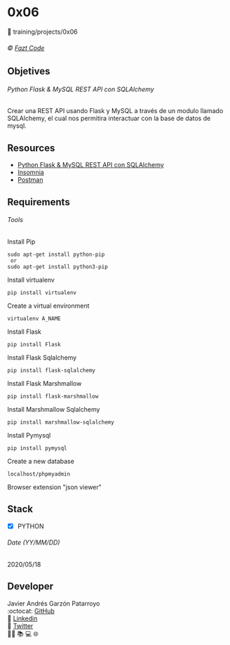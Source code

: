 # 0x06
:open_file_folder: training/projects/0x06

###### :copyright: [Fazt Code](https://www.faztweb.com/)

## Objetives
###### Python Flask & MySQL REST API con SQLAlchemy
Crear una REST API usando Flask y MySQL a través de un modulo llamado SQLAlchemy, el cual nos permitira interactuar con la base de datos de mysql.

## Resources
* [Python Flask & MySQL REST API con SQLAlchemy](https://www.youtube.com/watch?v=MvVqjQqSdM4)
* [Insomnia](https://insomnia.rest/)
* [Postman](https://www.postman.com/)

## Requirements
###### Tools
Install Pip
```
sudo apt-get install python-pip
 or 
sudo apt-get install python3-pip
```
Install virtualenv
```
pip install virtualenv
```
Create a virtual environment
```
virtualenv A_NAME
```
Install Flask
```
pip install Flask
```
Install Flask Sqlalchemy
```
pip install flask-sqlalchemy
```
Install Flask Marshmallow
```
pip install flask-marshmallow
```
Install Marshmallow Sqlalchemy
```
pip install marshmallow-sqlalchemy
```
Install Pymysql
```
pip install pymysql
```
Create a new database
```
localhost/phpmyadmin
```
Browser extension "json viewer"

## Stack
* [x] PYTHON

###### Date (YY/MM/DD)
2020/05/18

## Developer
Javier Andrés Garzón Patarroyo  
:octocat: [GitHub](https://github.com/javierandresgp/)  
:link: [Linkedin](https://www.linkedin.com/in/javierandresgp/)  
:link: [Twitter](https://twitter.com/javierandresgp0)  
:man_technologist: :books: :computer: :globe_with_meridians:
